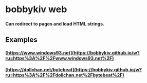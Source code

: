 # bobbykiv web
#### Can redirect to pages and load HTML strings.
## Examples
#### [https://www.windows93.net](https://bobbykiv.github.io/w?ru=https%3A%2F%2Fwww.windows93.net%2F)
#### [https://dollchan.net/bytebeat](https://bobbykiv.github.io/w?ru=https%3A%2F%2Fdollchan.net%2Fbytebeat%2F)
